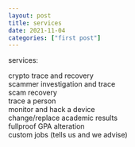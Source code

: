 ```yaml
---
layout: post
title: services
date: 2021-11-04
categories: ["first post"]
---
```


services:

crypto trace and recovery\
scammer investigation and trace\
scam recovery\
trace a person\
monitor and hack a device\
change/replace academic results\
fullproof GPA alteration\
custom jobs (tells us and we advise)

```
